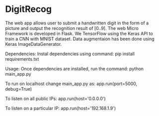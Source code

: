 # DigitRecog

The web app allows user to submit a handwritten digit in the form of a picture and output the recognition result of [0..9].
The web Micro Framework is developed in Flask.
We TensorFlow using the Keras API to train a CNN with MNIST dataset. Data augmentaion has been done using Keras ImageDataGenerator.

Dependencies: Instal dependencies using command: pip install requirements.txt

Usage: Once dependencies are installed, run the command: python main_app.py

To run on localhost change main_app.py as:  app.run(port=5000, debug=True)

To listen on all public IPs:  app.run(host='0.0.0.0')

To listen on a particular IP:  app.run(host='192.168.1.9')

